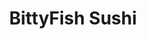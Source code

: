 ---
layout: place
title: "BittyFish Sushi"
permalink: /washington/lynnwood/bittyfish-sushi.html
stateAbbr: WA
stateName: Washington
cityName: Lynnwood
place_id: ChIJtT4oP_EFkFQRlaMRUl7KYoE
photos:
  - name: >-
      places/ChIJtT4oP_EFkFQRlaMRUl7KYoE/photos/AeeoHcIEq0bdFP8iiqMOHnZ_h8r1tVfVZrMIJ1I-0rJD0b065uZ6aRtVTvBPj4TclaU_67-mHl_IVa3ylS1K3IQ0-2f-WCw6FxiZEP4AiPjjxNqHYwDpDtqVUXuQRbBufLamczMMqi2v-mMl1V9982J6a2lOIZHD5SD11TZicHy_L8fvhgamQHG-kz9S0P0slD-oOCnC1wkjFJqvCzZVTqC5ARzAnBKQimnTLeTI1JI8BlixA7LFZhFAfqHZS2Xp4Hx8GggZBgNA4eM3aNPKcUfs8NeichKJj0oTRFVvRO-gxXHvALdBM04Vc_Cp3xAD73s7zawwNUp1QaDUQiE2EksQiWT2vzd3-L8tqoY3sn0dY9_ntlZdla3rU8H0Fr066fXh_mhHuPLAeRR9SVPE5IVvNUma4GLUuSG6XrexLDLHTUFd7cR5
    widthPx: 4032
    heightPx: 3024
    authorAttributions:
      - displayName: bobscaping
        uri: https://maps.google.com/maps/contrib/103016100255822189234
        photoUri: >-
          https://lh3.googleusercontent.com/a-/ALV-UjUG-N62TdN24fVIQkyJxnxY0XocBbCHchtXQSbdV4VyOb-WgCI=s100-p-k-no-mo
    flagContentUri: >-
      https://www.google.com/local/imagery/report/?cb_client=maps_api_places.places_api&image_key=!1e10!2sCIHM0ogKEICAgICmhdvBpwE&hl=en-US
    googleMapsUri: >-
      https://www.google.com/maps/place//data=!3m4!1e2!3m2!1sCIHM0ogKEICAgICmhdvBpwE!2e10!4m2!3m1!1s0x549005f13f283eb5:0x8162ca5e5211a395
  - name: >-
      places/ChIJtT4oP_EFkFQRlaMRUl7KYoE/photos/AeeoHcKqsr68fGwO1ecC2xnq1N4xw_Gvlodhi5rPFQI7eczpokqZr0cT5EXN0aKbs3eP8p19TlUPTRzNNKKpL0P9r8SzckY-QWAlY7VGX37Ce9Lrj94F0MALEM0qX3De8LpVAV5BaN9uOXBmvtL9DH88FCWXgt6I6L98K228p4t0Gi6GoDoVUyWhqtyCfM6CivVpsaYfFA9kNyM4iSMBV-pZBhbH2r8xUD9xj97D2YuK77p1m-ze3koMB0MkKVU8pBV-b7SPAlzmYyVZS_ZT_6rvvGQ5-VbKOZ4BhhVQhOwZSpXugKdkssR_17pB5ZMt0K7yhCwpHDTnDbOKl4uG47IroXTAwFQf57osN6qMA9hy5bIyP97l0Ke_MOe6DrhgrTn8fnLHx6kQw7G353U5Utf08YMLbvlgTcNm3Hyw8K_9eNtayFr6
    widthPx: 4800
    heightPx: 3600
    authorAttributions:
      - displayName: Kitsune
        uri: https://maps.google.com/maps/contrib/100438057774709153202
        photoUri: >-
          https://lh3.googleusercontent.com/a-/ALV-UjX2Bv-dvB3boT5IgOINjRWJ2STu7GTFmKVKxIXytkXuMCd4cfCP=s100-p-k-no-mo
    flagContentUri: >-
      https://www.google.com/local/imagery/report/?cb_client=maps_api_places.places_api&image_key=!1e10!2sCIHM0ogKEICAgID6h8PagwE&hl=en-US
    googleMapsUri: >-
      https://www.google.com/maps/place//data=!3m4!1e2!3m2!1sCIHM0ogKEICAgID6h8PagwE!2e10!4m2!3m1!1s0x549005f13f283eb5:0x8162ca5e5211a395
  - name: >-
      places/ChIJtT4oP_EFkFQRlaMRUl7KYoE/photos/AeeoHcK9kBo_jYCTLApWFBvfYnki4MW3YuVA-9dLnTup208nEAOVriDxxNT35_zL-j2XwQtzJHhHE8j2fxz9SbInc97YbRuRW0vkT7T_Ff6wITIFdntYpQuz1K9axwjBV3h-5fRWM3t9WCRZLSNnccawOJwgyjIA93RX_pqWf2MuJuS5-BMdnBIelLLlJwPGWMNzpMShP_rCl9BGbD2_6hMJGBwm8CkjJQM8n0pEJHFBDWssl1_O6HOsej8hCID9Qy5EIqkvVVFYsA7_DYUOOSD1j_tndvGsqODOzJafP1oKlnr--p5QFzYKX1y9pLjQkuGSnYPb2onrlfv_f56xbCXghOJV2XiI943vDT8Q57ajdWwH7_hHAwjCRby8Gvputacgz7I6J00DldL_RnlZEZqgHj4UlY8QoOvlGfYQmG1ZjSfduZTf
    widthPx: 3000
    heightPx: 4000
    authorAttributions:
      - displayName: IR FLOWERCHILD
        uri: https://maps.google.com/maps/contrib/117416214878619769049
        photoUri: >-
          https://lh3.googleusercontent.com/a-/ALV-UjWAy-ZKP68OsZ999fy7_vE4l_zG-EcLCeZP26wBbh40Vb6xnftB=s100-p-k-no-mo
    flagContentUri: >-
      https://www.google.com/local/imagery/report/?cb_client=maps_api_places.places_api&image_key=!1e10!2sCIHM0ogKEICAgICxp7v88AE&hl=en-US
    googleMapsUri: >-
      https://www.google.com/maps/place//data=!3m4!1e2!3m2!1sCIHM0ogKEICAgICxp7v88AE!2e10!4m2!3m1!1s0x549005f13f283eb5:0x8162ca5e5211a395
  - name: >-
      places/ChIJtT4oP_EFkFQRlaMRUl7KYoE/photos/AeeoHcIDWUmOz01sZFP4JD2wUG2ze6GCNeQkpsA895sFVWlKCEoI68loMg1mKBr8OoSCqYuLc9ubH8udQTyx3oP6-TBSaR4bKz2VeBTkcetnlztg5rqRBaRZ9_H2h3ZPaf50AudmDeZOh_tM2ohR9VdSTZveol4zc0gd-Nc7CxH4NGn4NcKKz9yWnyC9PR4qfYI1KU04PGf5aepxcH-Yu8tMBek5SwdjNCPjeBQKyQW5k9S0Xxj7M7ChCkb_NzT9f7dzHQZabyRjpVLxZXL7h7_KBxwSvndGT6XkEiBxVFOQbIM6xkCQKYFxJLU476IOItWCL8pCEIuVCuVWm6OJ2kQIBIZBbPB60TJ6OwEECM8zdRZqLvMMacGqRDiQNh73f8RSgpUAiEtdFCOVPXE6ATfdioBS2RZwtzqgdo0TGRbc87Xd2Q
    widthPx: 4000
    heightPx: 3000
    authorAttributions:
      - displayName: Arkady T
        uri: https://maps.google.com/maps/contrib/100177080383791440320
        photoUri: >-
          https://lh3.googleusercontent.com/a-/ALV-UjVNT4i_EgNro_le8taXJ4uCHSdxgYA2bGWuQvDojMtv58WZSyns=s100-p-k-no-mo
    flagContentUri: >-
      https://www.google.com/local/imagery/report/?cb_client=maps_api_places.places_api&image_key=!1e10!2sCIHM0ogKEICAgIDHuvqtVg&hl=en-US
    googleMapsUri: >-
      https://www.google.com/maps/place//data=!3m4!1e2!3m2!1sCIHM0ogKEICAgIDHuvqtVg!2e10!4m2!3m1!1s0x549005f13f283eb5:0x8162ca5e5211a395
  - name: >-
      places/ChIJtT4oP_EFkFQRlaMRUl7KYoE/photos/AeeoHcKVIumo-_gVx7WL0DXtuCOnBethBC2IjhV7D3VYNzI99mFWoM0x27kGXf70US2HZj_PfD4izWikZH2x9RiKf8EO-sfQ2FX1GWveBQBzkCJ23EkKfuoBz0HVzOuMBpNZP5XPpZgY6cZV5sgeWcoEQw_FwZR4f_x24gKrpwbo7vm3_d-zjNi3XgBigApmQWgLKQtEv1aNZKPqDJ8Gm502gILm20PcRBAw06WvZGTjp25wNAmok8sc8yJ5jJSzyfIyqNleptnOZNilzv95nFE5TCyOWjqT-niCM-Fp7AX7nbQIvqWeMefIFEcVfoy7RT8zXf3dmYLeQY3pcWPOIQJMU-22LZ8e8BCRTleoLFxnXyG6VEDXF9EljArb1g-bX2chZyTsf1qVQKOuRF9RYdEkML7L-BKDIoOilaArpunImzBfy35s
    widthPx: 3557
    heightPx: 2850
    authorAttributions:
      - displayName: siri chandana
        uri: https://maps.google.com/maps/contrib/103913658820771675745
        photoUri: >-
          https://lh3.googleusercontent.com/a-/ALV-UjUJ88N0HxjO0yWCj0SQLgXsr1JRp4xGnEc_GrvXgNfksI92iGTr=s100-p-k-no-mo
    flagContentUri: >-
      https://www.google.com/local/imagery/report/?cb_client=maps_api_places.places_api&image_key=!1e10!2sCIHM0ogKEICAgIDBsbiBqAE&hl=en-US
    googleMapsUri: >-
      https://www.google.com/maps/place//data=!3m4!1e2!3m2!1sCIHM0ogKEICAgIDBsbiBqAE!2e10!4m2!3m1!1s0x549005f13f283eb5:0x8162ca5e5211a395
  - name: >-
      places/ChIJtT4oP_EFkFQRlaMRUl7KYoE/photos/AeeoHcID-uMZeb_Hzm-48s1FnZ1d4z4ldgqgBcewODpo7ssTRN4q7IbeMs6nUk-Sukg-HfO9cIp0QTvY2A4J_UF_Nm9swti8QtgrGb0-ET8y2vHpWnEsfg5qRlxqndSDQRkJMDkEMT8hRTifh4WsMdpzYwKxnZL2UbQbEqi74wcxw5_YP1wcWCMqvwoHlKBoGqSeSMSHRMfMmfVu0MLGbAoNxdqgCqRn-AdZoiU-0p-AslYUwpHTUUFMGb3nYfQFai1IEQCA0F6hLbnmXY_0LZXHuvSnh4xk6IAEG7liUJNguQSOPtRAcaIQLWfYKt3cYfNtV2hi_JNN955uJYo9gdXn_mHA1_XipITINnF6Wts9K9Jv19R-B8XnCVghORsSlCuKKy22_HStMw2duwNrJKxFrHJHhOpsi0IoNrCxQ-XO9yfvbA
    widthPx: 4000
    heightPx: 2252
    authorAttributions:
      - displayName: Jake
        uri: https://maps.google.com/maps/contrib/114444432426824470882
        photoUri: >-
          https://lh3.googleusercontent.com/a-/ALV-UjU-jbopzBkV_NMtNHlxpEWedRe-41QP1R2JfxqY8llPvb9ssaElaA=s100-p-k-no-mo
    flagContentUri: >-
      https://www.google.com/local/imagery/report/?cb_client=maps_api_places.places_api&image_key=!1e10!2sCIHM0ogKEICAgID365DFaA&hl=en-US
    googleMapsUri: >-
      https://www.google.com/maps/place//data=!3m4!1e2!3m2!1sCIHM0ogKEICAgID365DFaA!2e10!4m2!3m1!1s0x549005f13f283eb5:0x8162ca5e5211a395
  - name: >-
      places/ChIJtT4oP_EFkFQRlaMRUl7KYoE/photos/AeeoHcI1J1bU6Xv4Lb97Ezs3hgJhdS3ttL33iSt9ZX1MhLbxaYF1U3-2tZg2iksX-pUX-iMyXgc5hIQBg-ajESLy-f6o-Rq7X-qu-zNUHXtyqMIqHJclVLegC2xolcWsyOebkvm5QZCDcGq0S68t8AyyfkpfHm23mAPnzBWjq21VWsgEGDVvlbW2pRUZKAcYCN6I3esFRF_ZpT0h0oRP1rL3sSzf0D9YTuQPcA-7UCvJMe6FKpoX3vwVeJNtKDbgT4YY-Sh6o8B3gumVcT9U2So5oIhVBXQjHnWOY7TY08m3Yt9WsTSxMs5gO-ldxiRDokvquNVdfgiXGq_7mbgaLZH0po3XKsrs2u59X75b4XR9WLnuM9YxWyPbb_P30VptohbRgAZfZi9jBq_Lu9aPFZBM4Z1sPvwh0uAlpBuyFH2DJAMDwg
    widthPx: 4032
    heightPx: 3024
    authorAttributions:
      - displayName: Bri Hammons
        uri: https://maps.google.com/maps/contrib/114073989777315476022
        photoUri: >-
          https://lh3.googleusercontent.com/a-/ALV-UjWOKZ-G_ViS2yfaTDCnlhFZUmy84mbSCZRswTSn--t1PjNyO7D4_w=s100-p-k-no-mo
    flagContentUri: >-
      https://www.google.com/local/imagery/report/?cb_client=maps_api_places.places_api&image_key=!1e10!2sCIHM0ogKEICAgIDWut7JBA&hl=en-US
    googleMapsUri: >-
      https://www.google.com/maps/place//data=!3m4!1e2!3m2!1sCIHM0ogKEICAgIDWut7JBA!2e10!4m2!3m1!1s0x549005f13f283eb5:0x8162ca5e5211a395
  - name: >-
      places/ChIJtT4oP_EFkFQRlaMRUl7KYoE/photos/AeeoHcIdqfoExyScx_bwBwmg-1bGrtLis_9iz2eT595wV4WRplSVoAtvWjvv_oKRJmIUX6BkoCqU_ccZED3xzzmkAH_OIQW1ruxemWKIPbPdjjVV9L_VlO7oYSOYZ_2m6aMU1wS4LuY9HceEWmgqgjwFHXP4W-34D3EHpXK33eoIaEVukoLXHs9XDONgOVAxAwgtMAZGEcbs3Heof0tZiwBFRAR1brqBwWzS_7nSuaOBgJndoX4tTav_GEFbZ1_8RTzZyt-CWyGR8ba4p779yopv_i6YvMBElRbBxN4X_jEs6eFG_xpQLsEumvKCWMdWC4kU_wIU-KCKmeOC1V3W0aB9pui4MhT19WO_WoXZQDg3PwgtslXb9l3Cj6mPI-qJUVi1YJgotSTemcByqJmroy7Hkt6zsMhaLJrfrn12qJyqoJVyOg
    widthPx: 3600
    heightPx: 4800
    authorAttributions:
      - displayName: Rogéria Pereira
        uri: https://maps.google.com/maps/contrib/112886046672950406070
        photoUri: >-
          https://lh3.googleusercontent.com/a-/ALV-UjUwvMIwyQuEE5xYSRmh4635lUp0SqCXAVGz01rvd6cpPsQSRMYa7w=s100-p-k-no-mo
    flagContentUri: >-
      https://www.google.com/local/imagery/report/?cb_client=maps_api_places.places_api&image_key=!1e10!2sCIHM0ogKEICAgMDA6O6Qfg&hl=en-US
    googleMapsUri: >-
      https://www.google.com/maps/place//data=!3m4!1e2!3m2!1sCIHM0ogKEICAgMDA6O6Qfg!2e10!4m2!3m1!1s0x549005f13f283eb5:0x8162ca5e5211a395
  - name: >-
      places/ChIJtT4oP_EFkFQRlaMRUl7KYoE/photos/AeeoHcL6gIXEemNxeilBGh1A7tTxHgMahWVzQ9ZqbI8a3eS1z9u3fSxQ9HEB79h3IAZT2Zezaj27YfseLdOP2ArgOYhLg6COVZjh4wPOdJ2DuO-0vNIeohHriolm9cPa5lAtvRKSCZLxahWOS7BOtNwFHH0Ni2sH9Qg69usEkNk9wQZ1qnG9emyWzChujeoaD-AFVxENW_r6vGFfQCFwceC5PpBY0R1Vjy1TSioggdgMO9h8fX7lZ6maLiF7udAL0Zu9uvKdZcku6QZy1Rj6SB1EGuuopua0TE1rvpWVM3KtdBmiYK68J23REMQSnGpLsg33MtXDcP2Eg4eKHI1egJVRlHHB3hqtDk1lAtstHmFWPHjoqquLhLIGY7FQag_m2OxsOBh9vkp9gVyAWb7m1oXkD1zWPWjEwI8tqSSz3VR_MLEg6Q
    widthPx: 4032
    heightPx: 3024
    authorAttributions:
      - displayName: Rachael Tracey
        uri: https://maps.google.com/maps/contrib/107774650316894276989
        photoUri: >-
          https://lh3.googleusercontent.com/a-/ALV-UjWHhv0_CZAg1MG7xolp_4serdCImYl4H8numdjElRDzqC55p9V9=s100-p-k-no-mo
    flagContentUri: >-
      https://www.google.com/local/imagery/report/?cb_client=maps_api_places.places_api&image_key=!1e10!2sCIHM0ogKEICAgIChjfm1SQ&hl=en-US
    googleMapsUri: >-
      https://www.google.com/maps/place//data=!3m4!1e2!3m2!1sCIHM0ogKEICAgIChjfm1SQ!2e10!4m2!3m1!1s0x549005f13f283eb5:0x8162ca5e5211a395
  - name: >-
      places/ChIJtT4oP_EFkFQRlaMRUl7KYoE/photos/AeeoHcINTsqE3RCcFk1up1A_QM2j2m-KxWD2WyTdcWO-Dlz9smKA3LbnXBh0LVRh98o-oXkKb3wu57mFCpIL5IRUpNc1d5ww4_CQSSfObG6iUvdTgDD8poqKU4tB3-N8oZO6GBr7k_0HvPifMRNmIe2wGo8ILkEVCCTOivwjuA6Vky2cbHSzxrKh11muAGeX7dCGoct-1EDKNonGHf49nkWzGnkvitdyR9TV23S2_KlAtq2gitD0PxLA4rq0DlGETugWEDFcCblFt0yeLJp2tpBVQJvVElIKobdHGG4gRcoYu5e_zVntOWQFiE5jmijyix35xAjbUC4gthSNc3MgBbrWd45aOAQshNq0owRs2_yHSI2VLa-LD9n51WoAhoIza53fXW3rRAQdqe1kuCJL878NqInQsNvit3R6gpp44Hj0rCIBirnz
    widthPx: 3600
    heightPx: 4800
    authorAttributions:
      - displayName: Rogéria Pereira
        uri: https://maps.google.com/maps/contrib/112886046672950406070
        photoUri: >-
          https://lh3.googleusercontent.com/a-/ALV-UjUwvMIwyQuEE5xYSRmh4635lUp0SqCXAVGz01rvd6cpPsQSRMYa7w=s100-p-k-no-mo
    flagContentUri: >-
      https://www.google.com/local/imagery/report/?cb_client=maps_api_places.places_api&image_key=!1e10!2sCIHM0ogKEICAgMDA6O6QvgE&hl=en-US
    googleMapsUri: >-
      https://www.google.com/maps/place//data=!3m4!1e2!3m2!1sCIHM0ogKEICAgMDA6O6QvgE!2e10!4m2!3m1!1s0x549005f13f283eb5:0x8162ca5e5211a395
address: '3000 184th St SW #950, Lynnwood, WA 98037, USA'
street: '3000 184th St SW #950'
city: Lynnwood
state: WA
zip: '98037'
country: USA
neighborhood: null
latitude: '47.830937'
longitude: '-122.273238'
accessibility_options:
  wheelchairAccessibleParking: true
  wheelchairAccessibleEntrance: true
  wheelchairAccessibleRestroom: true
  wheelchairAccessibleSeating: true
business_status: OPERATIONAL
name: BittyFish Sushi
google_maps_links:
  directionsUri: >-
    https://www.google.com/maps/dir//''/data=!4m7!4m6!1m1!4e2!1m2!1m1!1s0x549005f13f283eb5:0x8162ca5e5211a395!3e0
  placeUri: https://maps.google.com/?cid=9323236685062972309
  writeAReviewUri: >-
    https://www.google.com/maps/place//data=!4m3!3m2!1s0x549005f13f283eb5:0x8162ca5e5211a395!12e1
  reviewsUri: >-
    https://www.google.com/maps/place//data=!4m4!3m3!1s0x549005f13f283eb5:0x8162ca5e5211a395!9m1!1b1
  photosUri: >-
    https://www.google.com/maps/place//data=!4m3!3m2!1s0x549005f13f283eb5:0x8162ca5e5211a395!10e5
primary_type: Sushi Restaurant
opening_hours:
  regular: null
  current: null
secondary_opening_hours:
  regular:
    weekdayDescriptions: null
    type: null
  current:
    weekdayDescriptions: null
    type: null
phone: (425) 977-0378
price_level: null
price_range: $20 &ndash; $30
rating: '4.1'
rating_count: 689
website: http://www.bittyfishsushi.com/
description: null
reviews: null
parking_options: null
payment_options: null
allow_dogs: null
curbside_pickup: null
delivery: null
dine_in: null
good_for_children: null
good_for_groups: null
good_for_sports: null
live_music: null
menu_for_children: null
outdoor_seating: null
reservable: null
restroom: null
serves_beer: null
serves_breakfast: null
serves_brunch: null
serves_cocktails: null
serves_coffee: null
serves_dinner: null
serves_dessert: null
serves_lunch: null
serves_vegetarian_food: null
serves_wine: null
takeout: null

---